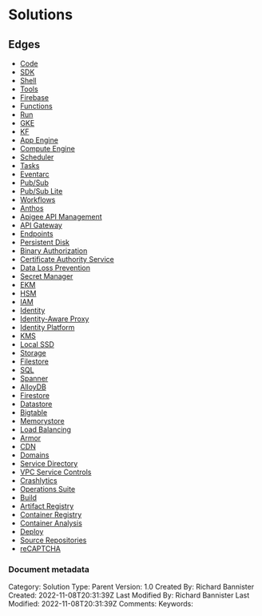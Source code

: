 # Solutions

## Edges
- [Code](solution_code.md)
- [SDK](solution_sdk.md)
- [Shell](solution_shell.md)
- [Tools](solution_tools.md)
- [Firebase](solution_firebase.md)
- [Functions](solution_functions.md)
- [Run](solution_run.md)
- [GKE](solution_gke.md)
- [KF](solution_kf.md)
- [App Engine](solution_appengine.md)
- [Compute Engine](solution_computeengine.md)
- [Scheduler](solution_scheduler.md)
- [Tasks](solution_tasks.md)
- [Eventarc](solution_eventarc.md)
- [Pub/Sub](solution_pubsub.md)
- [Pub/Sub Lite](solution_pubsublite.md)
- [Workflows](solution_workflows.md)
- [Anthos](solution_anthos.md)
- [Apigee API Management](solution_apigeeapimanagement.md)
- [API Gateway](solution_apigateway.md)
- [Endpoints](solution_endpoints.md)
- [Persistent Disk](solution_persistentdisk.md)
- [Binary Authorization](solution_binaryauthorization.md)
- [Certificate Authority Service](solution_certificateauthorityservice.md)
- [Data Loss Prevention](solution_datalossprevention.md)
- [Secret Manager](solution_secretmanager.md)
- [EKM](solution_ekm.md)
- [HSM](solution_hsm.md)
- [IAM](solution_iam.md)
- [Identity](solution_identity.md)
- [Identity-Aware Proxy](solution_identityawareproxy.md)
- [Identity Platform](solution_identityplatform.md)
- [KMS](solution_kms.md)
- [Local SSD](solution_localssd.md)
- [Storage](solution_storage.md)
- [Filestore](solution_filestore.md)
- [SQL](solution_sql.md)
- [Spanner](solution_spanner.md)
- [AlloyDB](solution_alloydb.md)
- [Firestore](solution_firestore.md)
- [Datastore](solution_datastore.md)
- [Bigtable](solution_bigtable.md)
- [Memorystore](solution_memorystore.md)
- [Load Balancing](solution_loadbalancing.md)
- [Armor](solution_armor.md)
- [CDN](solution_cdn.md)
- [Domains](solution_domains.md)
- [Service Directory](solution_servicedirectory.md)
- [VPC Service Controls](solution_vpcservicecontrols.md)
- [Crashlytics](solution_crashlytics.md)
- [Operations Suite](solution_operationssuite.md)
- [Build](solution_build.md)
- [Artifact Registry](solution_artifactregistry.md)
- [Container Registry](solution_containerregistry.md)
- [Container Analysis](solution_containeranalysis.md)
- [Deploy](solution_deploy.md)
- [Source Repositories](solution_sourcerepositories.md)
- [reCAPTCHA](solution_recaptcha.md)


### Document metadata
Category: Solution
Type: Parent
Version: 1.0
Created By: Richard Bannister
Created: 2022-11-08T20:31:39Z
Last Modified By: Richard Bannister
Last Modified: 2022-11-08T20:31:39Z
Comments: 
Keywords: 